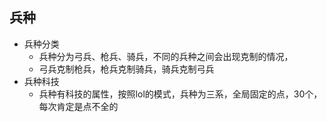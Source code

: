兵种
---------

+ 兵种分类
    + 兵种分为弓兵、枪兵、骑兵，不同的兵种之间会出现克制的情况，
    + 弓兵克制枪兵，枪兵克制骑兵，骑兵克制弓兵
+ 兵种科技
    + 兵种有科技的属性，按照lol的模式，兵种为三系，全局固定的点，30个，每次肯定是点不全的